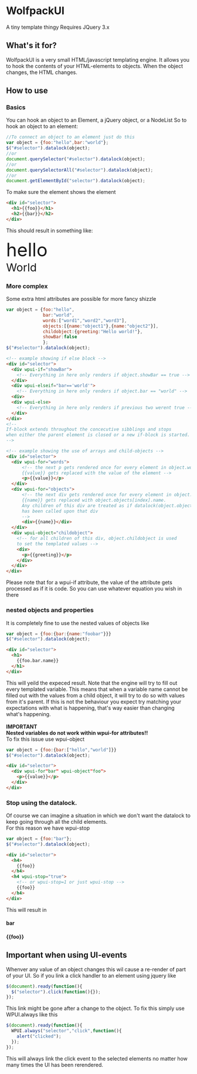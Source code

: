# WolfpackUI
A tiny template thingy
Requires JQuery 3.x
## What's it for?
WolfpackUI is a very small HTML/javascript templating engine. It allows you to hook the contents of your HTML-elements
to objects. When the object changes, the HTML changes.

## How to use
### Basics
You can hook an object to an Element, a jQuery object, or a NodeList
So to hook an object to an element:
```javascript
//To connect an object to an element just do this
var object = {foo:"hello",bar:"world"};
$("#selector").datalock(object);
//or
document.querySelector("#selector").datalock(object);
//or
document.querySelectorAll("#selector").datalock(object);
//or
document.getElementById("selector").datalock(object);
```
To make sure the element shows the element
```html
<div id="selector">
  <h1>{{foo}}</h1>
  <h2>{{bar}}</h2>
</div>
```
This should result in something like:
<div>
  <div style="border:none;font-size:50px">hello</div>
  <div style="border:none;font-size:30px">World</div>
</div>

### More complex
Some extra html attributes are possible for more fancy shizzle

```javascript
var object = {foo:"hello",
              bar:"world",
              words:["word1","word2","word3"],
              objects:[{name:"object1"},{name:"object2"}],
              childobject:{greeting:"Hello world!"},
              showBar:false
              };
$("#selector").datalock(object);
```

```html
<!-- example showing if else block -->
<div id="selector">
  <div wpui-if="showBar">
    <!-- Everything in here only renders if object.showBar == true -->
  </div>
  <div wpui-elseif="bar=='world'">
    <!-- Everything in here only renders if object.bar == "world" -->
  <div>
  <div wpui-else>
    <!-- Everything in here only renders if previous two werent true -->
  </div>
</div>
<!--
If-block extends throughout the concecutive sibblings and stops
when either the parent element is closed or a new if-block is started.
-->
```

```html
<!-- example showing the use of arrays and child-objects -->
<div id="selector">
  <div wpui-for="words">
      <!-- the next p gets rendered once for every element in object.words
      {{value}} gets replaced with the value of the element -->
      <p>{{value}}</p>
  </div>
  <div wpui-for="objects">
      <!-- the next div gets rendered once for every element in object.objects
      {{name}} gets replaced with object.objects[index].name.
      Any children of this div are treated as if datalock(object.objects[index])
      has been called upon that div
      -->
      <div>{{name}}</div>
  </div>
  <div wpui-object="childobject">
    <!-- for all children of this div, object.childobject is used
    to set the templated values -->
    <div>
      <p>{{greeting}}</p>
    </div>
  </div>
</div>
```
Please note that for a wpui-if attribute, the value of the attribute gets processed as if it is code.
So you can use whatever equation you wish in there

### nested objects and properties
It is completely fine to use the nested values of objects like

```javascript
var object = {foo:{bar:{name:"foobar"}}}
$("#selector").datalock(object);
```

```html
<div id="selector">
  <h1>
    {{foo.bar.name}}
  </h1>
</div>
```
This will yeild the expeced result.
Note that the engine will try to fill out every templated variable.
This means that when a variable name cannot be filled out with the values from a child object, it will try to do so with values from it's parent.
If this is not the behaviour you expect try matching your expectations with what is happening, that's way easier than changing what's happening.<br/>
<br/>
<b>IMPORTANT<br/>
Nested variables do not work within wpui-for attributes!!</b><br/>
To fix this issue use wpui-object

```javascript
var object = {foo:{bar:["hello","world"]}}
$("#selector").datalock(object);
```

```html
<div id="selector">
  <div wpui-for"bar" wpui-object"foo">
    <p>{{value}}</p>
  </div>
</div>
```


### Stop using the datalock.
Of course we can imagine a situation in which we don't want the datalock to keep going through all the child elements.<br/>
For this reason we have wpui-stop
```javascript
var object = {foo:"bar"};
$("#selector").datalock(object);
```

```html
<div id="selector">
  <h4>
    {{foo}}
  </h4>
  <h4 wpui-stop="true">
    <!-- or wpui-stop=1 or just wpui-stop -->
    {{foo}}
  </h4>
</div>
```
This will result in <br/>
<div id="selector">
  <h4>
    bar
  </h4>
  <h4 wpui-stop="true">
    <!-- or wpui-stop=1 or just wpui-stop -->
    {{foo}}
  </h4>
</div>

## Important when using UI-events
Whenver any value of an object changes this wil cause a re-render of part of your UI.
So if you link a click handler to an element using jquery like 
```javascript
$(document).ready(function(){
  $("selector").click(function(){}); 
});
```
This link might be gone after a change to the object.
To fix this simply use WPUI.always like this
```javascript
$(document).ready(function(){
  WPUI.always("selector","click",function(){
    alert("clicked");
  });
});
```
This will always link the click event to the selected elements no matter how many times the UI has been rerendered.


